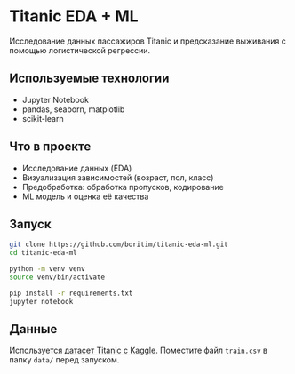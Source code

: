 # Titanic EDA + ML

Исследование данных пассажиров Titanic и предсказание выживания с помощью логистической регрессии.

## Используемые технологии

- Jupyter Notebook
- pandas, seaborn, matplotlib
- scikit-learn

## Что в проекте

- Исследование данных (EDA)
- Визуализация зависимостей (возраст, пол, класс)
- Предобработка: обработка пропусков, кодирование
- ML модель и оценка её качества

## Запуск

```bash
git clone https://github.com/boritim/titanic-eda-ml.git
cd titanic-eda-ml

python -m venv venv
source venv/bin/activate

pip install -r requirements.txt
jupyter notebook
```

## Данные

Используется [датасет Titanic с Kaggle](https://www.kaggle.com/competitions/titanic/data).
Поместите файл `train.csv` в папку `data/` перед запуском.